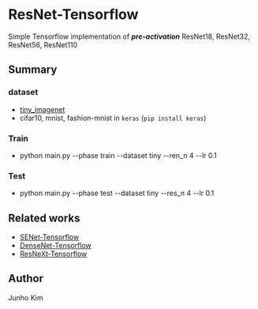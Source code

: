 # ResNet-Tensorflow
Simple Tensorflow implementation of ***pre-activation*** ResNet18, ResNet32, ResNet56, ResNet110

## Summary
### dataset
* [tiny_imagenet](https://tiny-imagenet.herokuapp.com/)
* cifar10, mnist, fashion-mnist in `keras` (`pip install keras`)

### Train
* python main.py --phase train --dataset tiny --ren_n 4 --lr 0.1

### Test
* python main.py --phase test --dataset tiny --res_n 4 --lr 0.1

## Related works
* [SENet-Tensorflow](https://github.com/taki0112/SENet-Tensorflow)
* [DenseNet-Tensorflow](https://github.com/taki0112/Densenet-Tensorflow)
* [ResNeXt-Tensorflow](https://github.com/taki0112/ResNeXt-Tensorflow)

## Author
Junho Kim
